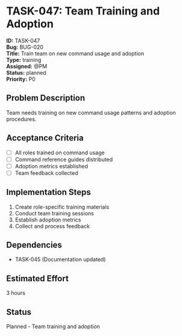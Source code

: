 # TASK-047: Team Training and Adoption

**ID:** TASK-047  
**Bug:** BUG-020  
**Title:** Train team on new command usage and adoption  
**Type:** training  
**Assigned:** @PM  
**Status:** planned  
**Priority:** P0  

## Problem Description
Team needs training on new command usage patterns and adoption procedures.

## Acceptance Criteria
- [ ] All roles trained on command usage
- [ ] Command reference guides distributed
- [ ] Adoption metrics established
- [ ] Team feedback collected

## Implementation Steps
1. Create role-specific training materials
2. Conduct team training sessions
3. Establish adoption metrics
4. Collect and process feedback

## Dependencies
- TASK-045 (Documentation updated)

## Estimated Effort
3 hours

## Status
Planned - Team training and adoption